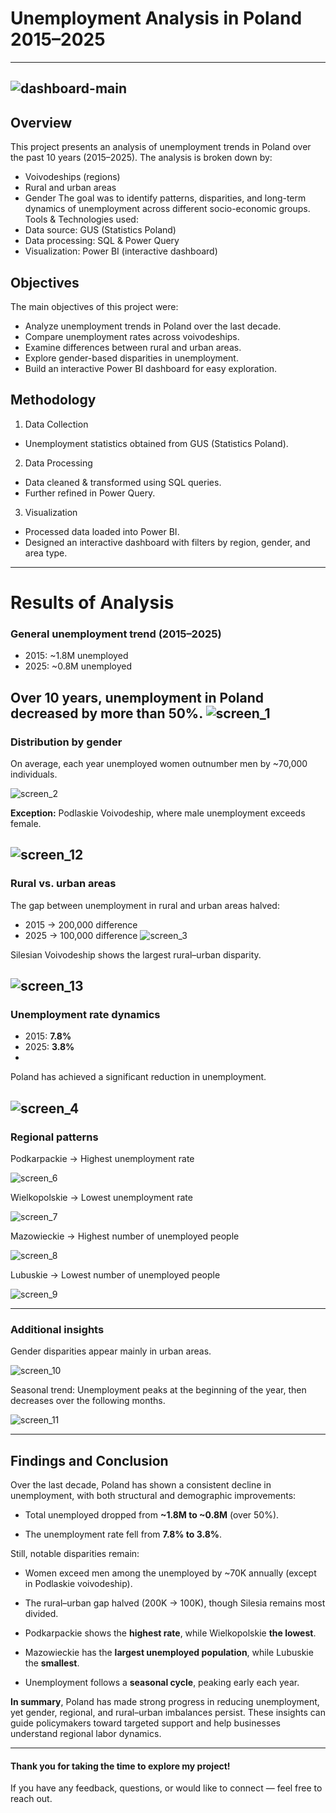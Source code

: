 # Unemployment Analysis in Poland 2015–2025
---
![dashboard-main](https://github.com/Andrii-Klipailo/Poland_Unemployment/blob/main/images/img_1.jpg)
---
## Overview
This project presents an analysis of unemployment trends in Poland over the past 10 years (2015–2025).
The analysis is broken down by:
- Voivodeships (regions)
- Rural and urban areas
-	Gender
The goal was to identify patterns, disparities, and long-term dynamics of unemployment across different socio-economic groups.
Tools & Technologies used:
-	Data source: GUS (Statistics Poland)
-	Data processing: SQL & Power Query
-	Visualization: Power BI (interactive dashboard)

## Objectives
The main objectives of this project were:
-	Analyze unemployment trends in Poland over the last decade.
-	Compare unemployment rates across voivodeships.
-	Examine differences between rural and urban areas.
-	Explore gender-based disparities in unemployment.
-	Build an interactive Power BI dashboard for easy exploration.

## Methodology
1.	Data Collection
-	Unemployment statistics obtained from GUS (Statistics Poland).
2.	Data Processing
-	Data cleaned & transformed using SQL queries.
-	Further refined in Power Query.
3.	Visualization
-	Processed data loaded into Power BI.
-	Designed an interactive dashboard with filters by region, gender, and area type.
---
# Results of Analysis
### General unemployment trend (2015–2025)
-	2015: ~1.8M unemployed
-	2025: ~0.8M unemployed
  
**Over 10 years, unemployment in Poland decreased by more than 50%.**
![screen_1](https://github.com/Andrii-Klipailo/Poland_Unemployment/blob/main/images/screen_1.jpg)
---
### Distribution by gender

On average, each year unemployed women outnumber men by ~70,000 individuals.

![screen_2](https://github.com/Andrii-Klipailo/Poland_Unemployment/blob/main/images/screen_2.jpg)

**Exception:** Podlaskie Voivodeship, where male unemployment exceeds female.

![screen_12](https://github.com/Andrii-Klipailo/Poland_Unemployment/blob/main/images/screen_12.jpg)
---
### Rural vs. urban areas
The gap between unemployment in rural and urban areas halved:
- 2015 → 200,000 difference
- 2025 → 100,000 difference
![screen_3](https://github.com/Andrii-Klipailo/Poland_Unemployment/blob/main/images/screen_3.jpg)

Silesian Voivodeship shows the largest rural–urban disparity.

![screen_13](https://github.com/Andrii-Klipailo/Poland_Unemployment/blob/main/images/screen_13.jpg)
---
### Unemployment rate dynamics
- 2015: **7.8%**
- 2025: **3.8%**
- 
Poland has achieved a significant reduction in unemployment.
  
![screen_4](https://github.com/Andrii-Klipailo/Poland_Unemployment/blob/main/images/screen_4.jpg)
---
### Regional patterns

Podkarpackie → Highest unemployment rate

![screen_6](https://github.com/Andrii-Klipailo/Poland_Unemployment/blob/main/images/screen_6.jpg)

Wielkopolskie → Lowest unemployment rate

![screen_7](https://github.com/Andrii-Klipailo/Poland_Unemployment/blob/main/images/screen_7.jpg)

Mazowieckie → Highest number of unemployed people

![screen_8](https://github.com/Andrii-Klipailo/Poland_Unemployment/blob/main/images/screen_8.jpg)

Lubuskie → Lowest number of unemployed people

![screen_9](https://github.com/Andrii-Klipailo/Poland_Unemployment/blob/main/images/screen_9.jpg)

---
### Additional insights

Gender disparities appear mainly in urban areas.

![screen_10](https://github.com/Andrii-Klipailo/Poland_Unemployment/blob/main/images/screen_10.jpg)

Seasonal trend: Unemployment peaks at the beginning of the year, then decreases over the following months.

![screen_11](https://github.com/Andrii-Klipailo/Poland_Unemployment/blob/main/images/screen_11.jpg)

---

## Findings and Conclusion

Over the last decade, Poland has shown a consistent decline in unemployment, with both structural and demographic improvements:

- Total unemployed dropped from **~1.8M to ~0.8M** (over 50%).

- The unemployment rate fell from **7.8% to 3.8%**.

Still, notable disparities remain:

- Women exceed men among the unemployed by ~70K annually (except in Podlaskie voivodeship).

- The rural–urban gap halved (200K → 100K), though Silesia remains most divided.

- Podkarpackie shows the **highest rate**, while Wielkopolskie **the lowest**.

- Mazowieckie has the **largest unemployed population**, while Lubuskie the **smallest**.

- Unemployment follows a **seasonal cycle**, peaking early each year.

**In summary**, Poland has made strong progress in reducing unemployment, yet gender, regional, and rural–urban imbalances persist. These insights can guide policymakers toward targeted support and help businesses understand regional labor dynamics.

---

#### Thank you for taking the time to explore my project!
If you have any feedback, questions, or would like to connect — feel free to reach out.



